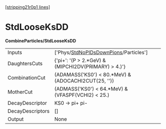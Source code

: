 [[stripping21r0p1 lines]](./stripping21r0p1-index)

# StdLooseKsDD

**CombineParticles/StdLooseKsDD**

|                  |                                                                                                 |
|------------------|-------------------------------------------------------------------------------------------------|
| Inputs           | ['Phys/[StdNoPIDsDownPions](./stripping21r0p1-commonparticles-stdnopidsdownpions)/Particles'] |
| DaughtersCuts    | {'pi+': '(P \> 2.\*GeV) & (MIPCHI2DV(PRIMARY) \> 4.)'}                                          |
| CombinationCut   | (ADAMASS('KS0') \< 80.\*MeV) & (ADOCACHI2CUT(25, ''))                                           |
| MotherCut        | (ADMASS('KS0') \< 64.\*MeV) & (VFASPF(VCHI2) \< 25.)                                            |
| DecayDescriptor  | KS0 -\> pi+ pi-                                                                                 |
| DecayDescriptors | []                                                                                            |
| Output           | None                                                                                            |
